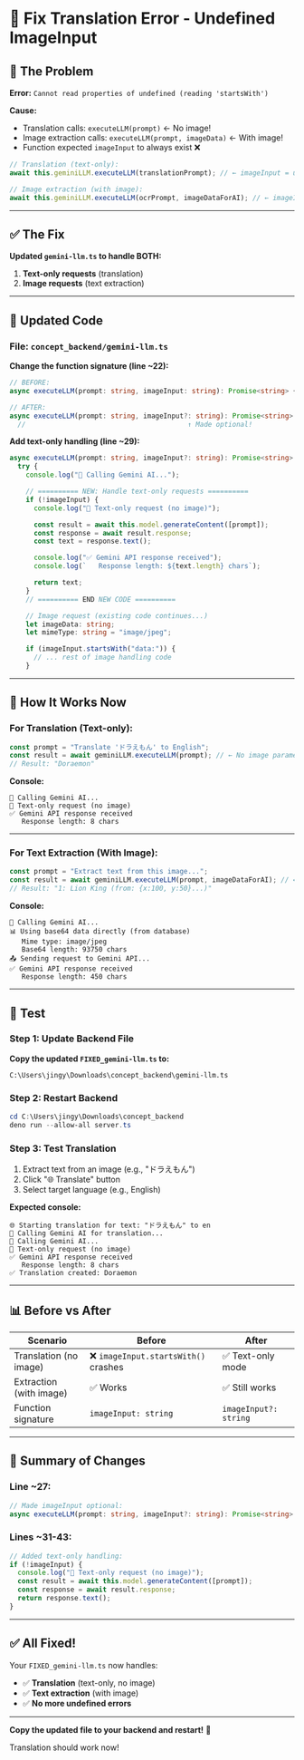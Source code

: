 # 🔧 Fix Translation Error - Undefined ImageInput

## 🐛 The Problem

**Error:** `Cannot read properties of undefined (reading 'startsWith')`

**Cause:**
- Translation calls: `executeLLM(prompt)` ← No image!
- Image extraction calls: `executeLLM(prompt, imageData)` ← With image!
- Function expected `imageInput` to always exist ❌

```typescript
// Translation (text-only):
await this.geminiLLM.executeLLM(translationPrompt); // ← imageInput = undefined!

// Image extraction (with image):
await this.geminiLLM.executeLLM(ocrPrompt, imageDataForAI); // ← imageInput exists
```

---

## ✅ The Fix

**Updated `gemini-llm.ts` to handle BOTH:**
1. **Text-only requests** (translation)
2. **Image requests** (text extraction)

---

## 📝 Updated Code

### **File:** `concept_backend/gemini-llm.ts`

**Change the function signature (line ~22):**

```typescript
// BEFORE:
async executeLLM(prompt: string, imageInput: string): Promise<string> {

// AFTER:
async executeLLM(prompt: string, imageInput?: string): Promise<string> {
  //                                        ↑ Made optional!
```

**Add text-only handling (line ~29):**

```typescript
async executeLLM(prompt: string, imageInput?: string): Promise<string> {
  try {
    console.log("🤖 Calling Gemini AI...");

    // ========== NEW: Handle text-only requests ==========
    if (!imageInput) {
      console.log("📝 Text-only request (no image)");

      const result = await this.model.generateContent([prompt]);
      const response = await result.response;
      const text = response.text();

      console.log("✅ Gemini API response received");
      console.log(`   Response length: ${text.length} chars`);

      return text;
    }
    // ========== END NEW CODE ==========

    // Image request (existing code continues...)
    let imageData: string;
    let mimeType: string = "image/jpeg";

    if (imageInput.startsWith("data:")) {
      // ... rest of image handling code
    }
```

---

## 🔄 How It Works Now

### **For Translation (Text-only):**
```typescript
const prompt = "Translate 'ドラえもん' to English";
const result = await geminiLLM.executeLLM(prompt); // ← No image parameter
// Result: "Doraemon"
```

**Console:**
```
🤖 Calling Gemini AI...
📝 Text-only request (no image)
✅ Gemini API response received
   Response length: 8 chars
```

---

### **For Text Extraction (With Image):**
```typescript
const prompt = "Extract text from this image...";
const result = await geminiLLM.executeLLM(prompt, imageDataForAI); // ← With image
// Result: "1: Lion King (from: {x:100, y:50}...)"
```

**Console:**
```
🤖 Calling Gemini AI...
📊 Using base64 data directly (from database)
   Mime type: image/jpeg
   Base64 length: 93750 chars
📤 Sending request to Gemini API...
✅ Gemini API response received
   Response length: 450 chars
```

---

## 🧪 Test

### Step 1: Update Backend File

**Copy the updated `FIXED_gemini-llm.ts` to:**
```
C:\Users\jingy\Downloads\concept_backend\gemini-llm.ts
```

### Step 2: Restart Backend
```powershell
cd C:\Users\jingy\Downloads\concept_backend
deno run --allow-all server.ts
```

### Step 3: Test Translation
1. Extract text from an image (e.g., "ドラえもん")
2. Click "🌐 Translate" button
3. Select target language (e.g., English)

**Expected console:**
```
🌐 Starting translation for text: "ドラえもん" to en
🤖 Calling Gemini AI for translation...
🤖 Calling Gemini AI...
📝 Text-only request (no image)
✅ Gemini API response received
   Response length: 8 chars
✅ Translation created: Doraemon
```

---

## 📊 Before vs After

| Scenario | Before | After |
|----------|--------|-------|
| Translation (no image) | ❌ `imageInput.startsWith()` crashes | ✅ Text-only mode |
| Extraction (with image) | ✅ Works | ✅ Still works |
| Function signature | `imageInput: string` | `imageInput?: string` |

---

## 🎯 Summary of Changes

### Line ~27:
```typescript
// Made imageInput optional:
async executeLLM(prompt: string, imageInput?: string): Promise<string>
```

### Lines ~31-43:
```typescript
// Added text-only handling:
if (!imageInput) {
  console.log("📝 Text-only request (no image)");
  const result = await this.model.generateContent([prompt]);
  const response = await result.response;
  return response.text();
}
```

---

## ✅ All Fixed!

Your `FIXED_gemini-llm.ts` now handles:
- ✅ **Translation** (text-only, no image)
- ✅ **Text extraction** (with image)
- ✅ **No more undefined errors**

---

**Copy the updated file to your backend and restart!** 🚀

Translation should work now!
